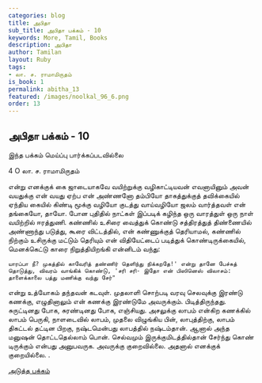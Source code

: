 ```yaml
---
categories: blog
title: அபிதா
sub_title: அபிதா பக்கம் - 10
keywords: More, Tamil, Books
description: அபிதா
author: Tamilan
layout: Ruby
tags:
- லா. ச. ராமாமிருதம்
is_book: 1
permalink: abitha_13
featured: /images/noolkal_96_6.png
order: 13
---
```

## அபிதா பக்கம் - 10

இந்த பக்கம் மெய்ப்பு பார்க்கப்படவில்லை

﻿4 O லா. ச. ராமாமிருதம்

என்று எனக்குக் கை ஜாடையாகவே வயிற்றுக்கு வழிகாட்டியவன் எவனாயினும் அவன் வயதுக்கு என் வயது ஏற்ப என் அண்ணனோ தம்பியோ தாகத்துக்குத் தவிக்கையில் ஏந்திய கையில் கிண்டி மூக்கு வழியோ குடத்து வாய்வழியோ ஜலம் வார்த்தவள் என் தங்கையோ, தாயோ. போன புதிதில் நாட்கள் இப்படிக் கழிந்த ஒரு வாரத்துள் ஒரு நாள் வயிற்றில் ஈரத்துணி. கண்ணில் உசிரை வைத்துக் கொண்டு சத்திரத்துத் திண்ணையில் அண்ணாந்து படுத்து, கூரை விட்டத்தில், என் கண்ணுக்குத் தெரியாமல், கண்ணில் நிற்கும் உசிருக்கு மட்டும் தெரியும் என் விதியேட்டைப் படித்துக் கொண்டிருக்கையில், மெனக்கெட்டு காரை நிறுத்தியிறங்கி என்னிடம் வந்து:

    
    
    யாரப்பா நீ? முகத்தில் காவேரித் தண்ணிர் தெளிந்து நிக்கறதே!' என்று தானே பேச்சுத் தொடுத்து, விவரம் வாங்கிக் கொண்டு, 'சரி சரி- இதோ என் பிஸினெஸ் விலாசம்: தாளைக்காலை பத்து மணிக்கு வந்து சேர்"
    

என்று உத்யோகம் தந்தவன் கடவுள். முதலாளி சொற்படி வரவு செலவுக்கு இரண்டு கணக்கு, எழுதினாலும் என் கணக்கு இரண்டுமே அவருக்கும். பிடித்திருந்தது. சுருட்டினது போக, சுரண்டினது போக, எஞ்சியது. அசலுக்கு லாபம் என்கிற கணக்கில் லாபம் பெருகி, நாளடைவில் லாபம், முதலை விழுங்கிய பின், லாபுத்திற்கு, லாபம் திகட்டல் தட்டின பிறகு, நஷ்டமென்பது லாபத்தில் நஷ்டம்தான். ஆனால் அந்த மனுஷன் தொட்டதெல்லாம் பொன். செல்வமும் இருக்குமிடத்தில்தான் சேர்ந்து கொண் டிருக்கும் என்பது அனுபவருக. அவருக்கு குறைவில்லை. அதனால் எனக்குக் குறையில்லை. .

[அடுத்த பக்கம்](abitha_14)